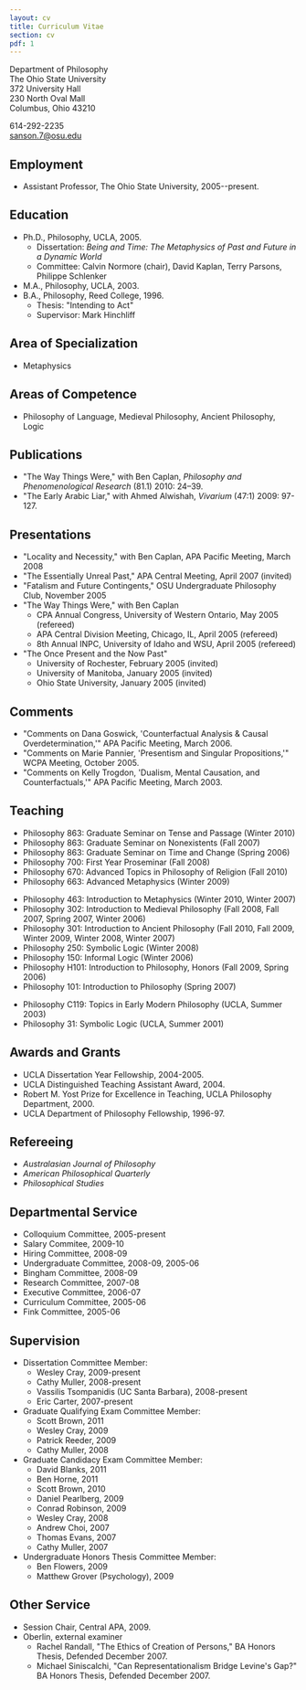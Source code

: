 ```yaml
---
layout: cv
title: Curriculum Vitae
section: cv
pdf: 1
---
```


Department of Philosophy  
The Ohio State University  
372 University Hall  
230 North Oval Mall  
Columbus, Ohio 43210

614-292-2235  
<sanson.7@osu.edu>

## Employment

-   Assistant Professor, The Ohio State University, 2005--present.

## Education

-   Ph.D., Philosophy, UCLA, 2005.
    -   Dissertation:
        *Being and Time: The Metaphysics of Past and Future in a Dynamic World*
    -   Committee: Calvin Normore (chair), David Kaplan, Terry Parsons,
        Philippe Schlenker
-   M.A., Philosophy, UCLA, 2003.
-   B.A., Philosophy, Reed College, 1996.
    -   Thesis: "Intending to Act"
    -   Supervisor: Mark Hinchliff

## Area of Specialization

-   Metaphysics

## Areas of Competence

-   Philosophy of Language, Medieval Philosophy, Ancient
    Philosophy, Logic

## Publications

-   "The Way Things Were," with Ben Caplan, *Philosophy and Phenomenological Research* (81.1) 2010: 24–39.
-   "The Early Arabic Liar," with Ahmed Alwishah, *Vivarium* (47:1) 2009: 97-127.

## Presentations

-   "Locality and Necessity," with Ben Caplan, APA Pacific Meeting,
    March 2008
-   "The Essentially Unreal Past," APA Central Meeting, April 2007
    (invited)
-   "Fatalism and Future Contingents," OSU Undergraduate Philosophy
    Club, November 2005
-   "The Way Things Were," with Ben Caplan
    -   CPA Annual Congress, University of Western Ontario, May 2005
        (refereed)
    -   APA Central Division Meeting, Chicago, IL, April 2005
        (refereed)
    -   8th Annual INPC, University of Idaho and WSU, April 2005
        (refereed)
-   "The Once Present and the Now Past"
    -   University of Rochester, February 2005 (invited)
    -   University of Manitoba, January 2005 (invited)
    -   Ohio State University, January 2005 (invited)

## Comments

-   "Comments on Dana Goswick, 'Counterfactual Analysis & Causal
    Overdetermination,'" APA Pacific Meeting, March 2006.
-   "Comments on Marie Pannier, 'Presentism and Singular
    Propositions,'" WCPA Meeting, October 2005.
-   "Comments on Kelly Trogdon, 'Dualism, Mental Causation, and
    Counterfactuals,'" APA Pacific Meeting, March 2003.

## Teaching

+   Philosophy 863: Graduate Seminar on Tense and Passage (Winter 2010)
+	Philosophy 863: Graduate Seminar on Nonexistents (Fall 2007)
+	Philosophy 863: Graduate Seminar on Time and Change (Spring 2006)
+	Philosophy 700: First Year Proseminar (Fall 2008)
+   Philosophy 670: Advanced Topics in Philosophy of Religion (Fall 2010)
+	Philosophy 663: Advanced Metaphysics (Winter 2009)
-   Philosophy 463: Introduction to Metaphysics (Winter 2010, Winter 2007)
-   Philosophy 302: Introduction to Medieval Philosophy (Fall 2008, Fall 2007, Spring 2007,
    Winter 2006)
-   Philosophy 301: Introduction to Ancient Philosophy (Fall 2010, Fall 2009, Winter 2009, Winter 2008, Winter 2007)
-   Philosophy 250: Symbolic Logic (Winter 2008)
-   Philosophy 150: Informal Logic (Winter 2006)
-	Philosophy H101: Introduction to Philosophy, Honors (Fall 2009, Spring 2006)
-   Philosophy 101: Introduction to Philosophy (Spring 2007)
+	Philosophy C119: Topics in Early Modern Philosophy (UCLA, Summer 2003)
+	Philosophy 31: Symbolic Logic (UCLA, Summer 2001)

## Awards and Grants

-   UCLA Dissertation Year Fellowship, 2004-2005.
-   UCLA Distinguished Teaching Assistant Award, 2004.
-   Robert M. Yost Prize for Excellence in Teaching, UCLA
    Philosophy Department, 2000.
-   UCLA Department of Philosophy Fellowship, 1996-97.

## Refereeing

-   *Australasian Journal of Philosophy*
-   *American Philosophical Quarterly*
-   *Philosophical Studies*

## Departmental Service

-   Colloquium Committee, 2005-present
-   Salary Commitee, 2009-10
-	Hiring Committee, 2008-09
-	Undergraduate Committee, 2008-09, 2005-06
-	Bingham Committee, 2008-09
-   Research Committee, 2007-08
-   Executive Committee, 2006-07
-   Curriculum Committee, 2005-06
-   Fink Committee, 2005-06

## Supervision 

+	Dissertation Committee Member:
	+ 	Wesley Cray, 2009-present
	+	Cathy Muller, 2008-present
	+	Vassilis Tsompanidis (UC Santa Barbara), 2008-present
	+	Eric Carter, 2007-present	
+	Graduate Qualifying Exam Committee Member:
    +   Scott Brown, 2011
	+	Wesley Cray, 2009
	+	Patrick Reeder, 2009	
	+	Cathy Muller, 2008	
+	Graduate Candidacy Exam Committee Member:
    +   David Blanks, 2011
    +   Ben Horne, 2011
	+	Scott Brown, 2010
	+	Daniel Pearlberg, 2009
	+	Conrad Robinson, 2009
	+	Wesley Cray, 2008	
	+	Andrew Choi, 2007
	+	Thomas Evans, 2007
	+	Cathy Muller, 2007
+	Undergraduate Honors Thesis Committee Member:
	+	Ben Flowers, 2009
	+	Matthew Grover (Psychology), 2009

## Other Service

+	Session Chair, Central APA, 2009.
+	Oberlin, external examiner
	+	Rachel Randall, "The Ethics of Creation of Persons," BA Honors Thesis, Defended December 2007.
	+	Michael Siniscalchi, "Can Representationalism Bridge Levine's Gap?" BA Honors Thesis, Defended December 2007.

